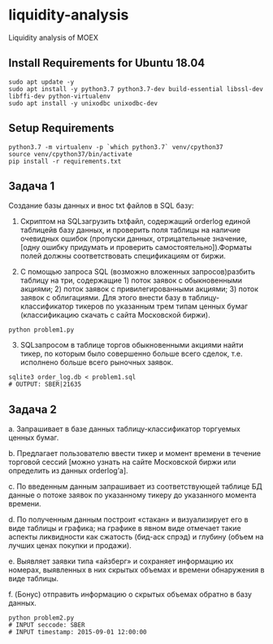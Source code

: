 # liquidity-analysis
Liquidity analysis of MOEX

## Install Requirements for Ubuntu 18.04

```
sudo apt update -y
sudo apt install -y python3.7 python3.7-dev build-essential libssl-dev libffi-dev python-virtualenv
sudo apt install -y unixodbc unixodbc-dev
```

## Setup Requirements

```
python3.7 -m virtualenv -p `which python3.7` venv/cpython37
source venv/cpython37/bin/activate
pip install -r requirements.txt
```

## Задача 1

Создание базы данных и внос txt файлов в SQL базу:

1. Скриптом на SQLзагрузить txtфайл, содержащий orderlog единой таблицейв базу данных, и проверить поля таблицы на наличие очевидных ошибок (пропуски данных, отрицательные значение, [одну ошибку придумать и проверить самостоятельно]).Форматы полей должны соответствовать спецификациям от биржи.

2. С помощью запроса SQL (возможно вложенных запросов)разбить таблицу на три, содержащие 1) поток заявок с обыкновенными акциями; 2) поток заявок с привилегированными акциями; 3) поток заявок с облигациями. Для этого внести базу в таблицу-классификатор тикеров по указанным трем типам ценных бумаг (классификацию скачать с сайта Московской биржи).

```
python problem1.py
```

3. SQLзапросом в таблице торгов обыкновенными акциями найти тикер, по которым было совершенно больше всего сделок, т.е. исполнено больше всего рыночных заявок.

```
sqlite3 order_log.db < problem1.sql
# OUTPUT: SBER|21635
```

## Задача 2

a. Запрашивает в базе данных таблицу-классификатор торгуемых ценных бумаг.

b. Предлагает пользователю ввести тикер и момент времени в течение торговой сессий [можно узнать на сайте Московской биржи или определить из данных orderlog’а].

c. По введенным данным запрашивает из соответствующей таблице БД данные о потоке заявок по указанному тикеру до указанного момента времени.

d. По полученным данным построит «стакан» и визуализирует его в виде таблицы и графика; на графике в явном виде отмечает такие аспекты ликвидности как сжатость (бид-аск спрэд) и глубину (объем на лучших ценах покупки и продажи).

e. Выявляет заявки типа «айзберг» и сохраняет информацию их номерах, выявленных в них скрытых объемах и времени обнаружения в виде таблицы.

f. (Бонус) отправить информацию о скрытых объемах обратно в базу данных.

```
python problem2.py
# INPUT seccode: SBER
# INPUT timestamp: 2015-09-01 12:00:00
```

